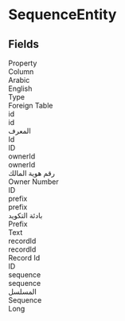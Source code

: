 # SequenceEntity

<ContentFilter/>

<div class='searchable'>

## Fields

<div class="nama-table">
<div class="row header-row">
<div class="cell">Property</div>
<div class="cell">Column</div>
<div class="cell">Arabic</div>
<div class="cell">English</div>
<div class="cell">Type</div>
<div class="cell">Foreign Table</div>
</div><div class="row searchable" id="id">
<div class="cell" data-label="Property">id</div>
<div class="cell" data-label="Column">id</div>
<div class="cell" data-label="Arabic">المعرف</div>
<div class="cell" data-label="English">Id</div>
<div class="cell" data-label="Type">ID</div>

</div>

<div class="row searchable" id="ownerId">
<div class="cell" data-label="Property">ownerId</div>
<div class="cell" data-label="Column">ownerId</div>
<div class="cell" data-label="Arabic">رقم هوية المالك</div>
<div class="cell" data-label="English">Owner Number</div>
<div class="cell" data-label="Type">ID</div>

</div>

<div class="row searchable" id="prefix">
<div class="cell" data-label="Property">prefix</div>
<div class="cell" data-label="Column">prefix</div>
<div class="cell" data-label="Arabic">بادئة التكويد</div>
<div class="cell" data-label="English">Prefix</div>
<div class="cell" data-label="Type">Text</div>

</div>

<div class="row searchable" id="recordId">
<div class="cell" data-label="Property">recordId</div>
<div class="cell" data-label="Column">recordId</div>
<div class="cell" data-label="Arabic"></div>
<div class="cell" data-label="English">Record Id</div>
<div class="cell" data-label="Type">ID</div>

</div>

<div class="row searchable" id="sequence">
<div class="cell" data-label="Property">sequence</div>
<div class="cell" data-label="Column">sequence</div>
<div class="cell" data-label="Arabic">المسلسل</div>
<div class="cell" data-label="English">Sequence</div>
<div class="cell" data-label="Type">Long</div>

</div>


</div>
</div>

